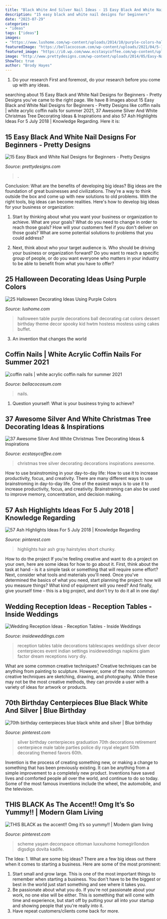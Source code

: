 ```yaml
---
title: "Black White And Silver Nail Ideas - 15 Easy Black And White Nail Designs For Beginners"
description: "15 easy black and white nail designs for beginners"
date: "2023-07-29"
categories:
- "ideas"
tags: ["ideas"]
images:
- "https://www.lushome.com/wp-content/uploads/2014/10/purple-colors-halloween-decorating-ideas-15.jpg"
featuredImage: "https://bellacocosum.com/wp-content/uploads/2021/04/5-15.jpg"
featured_image: "https://i0.wp.com/www.ecstasycoffee.com/wp-content/uploads/2016/10/white-Christmas-decorations.jpg"
image: "http://www.prettydesigns.com/wp-content/uploads/2014/05/Easy-Nail-Art.jpg"
ShowToc: true
author: "Brody Hayes"
---
```



1. Do your research First and foremost, do your research before you come up with any ideas.

	

		
searching about 15 Easy Black and White Nail Designs for Beginners - Pretty Designs you've came to the right page. We have 8 Images about 15 Easy Black and White Nail Designs for Beginners - Pretty Designs like coffin nails | white acrylic coffin nails for summer 2021, 37 Awesome Silver And White Christmas Tree Decorating Ideas &amp; Inspirations and also 57 Ash Highlights Ideas For 5 July 2018 | Knowledge Regarding. Here it is:
		
    
## 15 Easy Black And White Nail Designs For Beginners - Pretty Designs

<img loading=lazy src="http://www.prettydesigns.com/wp-content/uploads/2014/05/Easy-Nail-Art.jpg" onerror="this.onerror=null;this.src='https://tse3.mm.bing.net/th?id=OIP.sxTWZ8k4_oY5euxXPHh1MAHaNL&amp;pid=15.1';" alt="15 Easy Black and White Nail Designs for Beginners - Pretty Designs">

_Source: prettydesigns.com_

>. 

	

Conclusion: What are the benefits of developing big ideas?
Big ideas are the foundation of great businesses and civilizations. They're a way to think outside the box and come up with new solutions to old problems. With the right tools, big ideas can become realities. Here's how to develop big ideas for your business or organization:
1. Start by thinking about what you want your business or organization to achieve. What are your goals? What do you need to change in order to reach those goals? How will your customers feel if you don't deliver on those goals? What are some potential solutions to problems that you could address?

2. Next, think about who your target audience is. Who should be driving your business or organization forward? Do you want to reach a specific group of people, or do you want everyone who matters in your industry to be able to benefit from what you have to offer?

    
## 25 Halloween Decorating Ideas Using Purple Colors

<img loading=lazy src="https://www.lushome.com/wp-content/uploads/2014/10/purple-colors-halloween-decorating-ideas-15.jpg" onerror="this.onerror=null;this.src='https://tse1.mm.bing.net/th?id=OIP.qRF9dFZcRgMX-oRU9DmKZwHaJS&amp;pid=15.1';" alt="25 Halloween Decorating Ideas Using Purple Colors">

_Source: lushome.com_

>halloween table purple decorations ball decorating cat colors dessert birthday theme decor spooky kid hwtm hostess mostess using cakes buffet. 

	

3. An invention that changes the world 

    
## Coffin Nails | White Acrylic Coffin Nails For Summer 2021

<img loading=lazy src="https://bellacocosum.com/wp-content/uploads/2021/04/5-15.jpg" onerror="this.onerror=null;this.src='https://tse2.mm.bing.net/th?id=OIP.tlwLhFasU_zBU5CkoXRTBgHaLH&amp;pid=15.1';" alt="coffin nails | white acrylic coffin nails for summer 2021">

_Source: bellacocosum.com_

>nails. 

	

1. Question yourself: What is your business trying to achieve? 

    
## 37 Awesome Silver And White Christmas Tree Decorating Ideas &amp; Inspirations

<img loading=lazy src="https://i0.wp.com/www.ecstasycoffee.com/wp-content/uploads/2016/10/white-Christmas-decorations.jpg" onerror="this.onerror=null;this.src='https://tse2.mm.bing.net/th?id=OIP.AYTNkkJ21kps-oCFmjlKagAAAA&amp;pid=15.1';" alt="37 Awesome Silver And White Christmas Tree Decorating Ideas &amp; Inspirations">

_Source: ecstasycoffee.com_

>christmas tree silver decorating decorations inspirations awesome. 

	

How to use brainstroming in your day-to-day life: How to use it to increase productivity, focus, and creativity.
There are many different ways to use brainstroming in day-to-day life. One of the easiest ways is to use it to increase productivity, focus, and creativity. Brainstroming can also be used to improve memory, concentration, and decision making.

    
## 57 Ash Highlights Ideas For 5 July 2018 | Knowledge Regarding

<img loading=lazy src="https://i.pinimg.com/736x/ff/a7/1c/ffa71c8dd6f52ba51f035320274e6e7d.jpg" onerror="this.onerror=null;this.src='https://tse1.mm.bing.net/th?id=OIP.3jwfC0oqLvHLlB4xahfkFAAAAA&amp;pid=15.1';" alt="57 Ash Highlights Ideas For 5 July 2018 | Knowledge Regarding">

_Source: pinterest.com_

>highlights hair ash gray hairstyles short chunky. 

	

How to do the project
If you're feeling creative and want to do a project on your own, here are some ideas for how to go about it. First, think about the task at hand - is it a simple task or something that will require some effort? Next, consider what tools and materials you'll need. Once you've determined the basics of what you need, start planning the project: how will you measure things? What kind of equipment will you need? And finally, give yourself time - this is a big project, and don't try to do it all in one day!

    
## Wedding Reception Ideas - Reception Tables - Inside Weddings

<img loading=lazy src="https://d1zpvjny0s6omk.cloudfront.net/media/fileupload/2013/07/16/longtable4.jpg" onerror="this.onerror=null;this.src='https://tse1.mm.bing.net/th?id=OIP.E7GVjm6KttUKPDIzWXwJsQHaLH&amp;pid=15.1';" alt="Wedding Reception Ideas - Reception Tables - Inside Weddings">

_Source: insideweddings.com_

>reception tables table decorations tablescapes weddings silver decor centerpieces event indian settings insideweddings napkins glam factor dream receptions ivory diy. 

	

What are some common creative techniques?
Creative techniques can be anything from painting to sculpture. However, some of the most common creative techniques are sketching, drawing, and photography. While these may not be the most creative methods, they can provide a user with a variety of ideas for artwork or products.

    
## 70th Birthday Centerpieces Blue Black White And Silver | Blue Birthday

<img loading=lazy src="https://i.pinimg.com/736x/ce/15/28/ce15281975ff6811b78ae29b4de4e0e4--th-birthday-diy-birthday-centerpieces.jpg" onerror="this.onerror=null;this.src='https://tse2.mm.bing.net/th?id=OIP.01QCV9kAELCw3zwKVGFU9gHaJ3&amp;pid=15.1';" alt="70th birthday centerpieces blue black white and silver | Blue birthday">

_Source: pinterest.com_

>silver birthday centerpieces graduation 70th decorations retirement centerpiece male table parties police diy royal elegant 50th decorating themed favors 60th. 

	

Invention is the process of creating something new, or making a change to something that has been previously existing. It can be anything from a simple improvement to a completely new product. Inventions have saved lives and comforted people all over the world, and continue to do so today. Some of the most famous inventions include the wheel, the automobile, and the television.

    
## THIS BLACK As The Accent!! Omg It’s So Yummy!! | Modern Glam Living

<img loading=lazy src="https://i.pinimg.com/736x/fb/78/ae/fb78aeb1eefd46493256c8faabd46719.jpg" onerror="this.onerror=null;this.src='https://tse2.mm.bing.net/th?id=OIP.Oyw3E2lDzlqVeddLMdX05gHaJ3&amp;pid=15.1';" alt="THIS BLACK as the accent!! Omg it’s so yummy!! | Modern glam living">

_Source: pinterest.com_

>scheme yaşam decorspace ottoman luxxuhome homegirllondon digsdigs dovita kadife. 

	

The Idea: 1. What are some big ideas?
There are a few big ideas out there when it comes to starting a business. Here are some of the most prominent:
1. Start small and grow large. This is one of the most important things to remember when starting a business. You don't have to be the biggest or best in the world just start something and see where it takes you.
2. Be passionate about what you do. If you're not passionate about your work, no one else will be either. This is something that will come with time and experience, but start off by putting your all into your startup and showing people that you're really into it.
3. Have repeat customers/clients come back for more.

